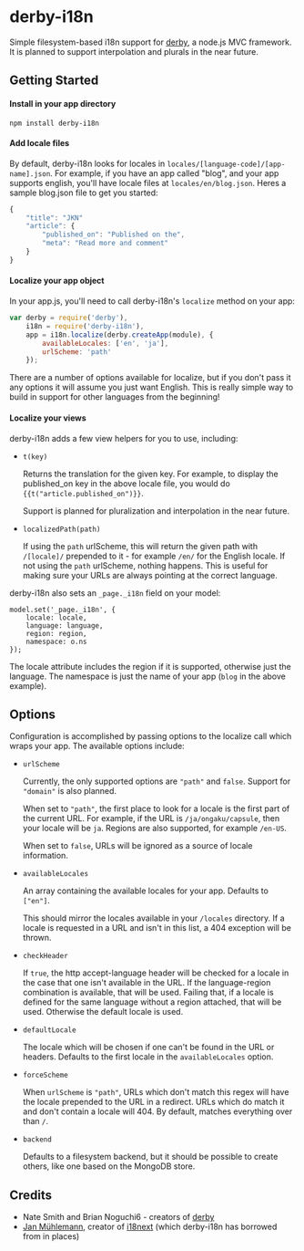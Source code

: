 # derby-i18n

Simple filesystem-based i18n support for [derby](http://derbyjs.com), a node.js MVC framework. It is planned to support interpolation and plurals in the near future.

## Getting Started

#### Install in your app directory

`npm install derby-i18n`

#### Add locale files

By default, derby-i18n looks for locales in `locales/[language-code]/[app-name].json`.
For example, if you have an app called "blog", and your app supports english, you'll
have locale files at `locales/en/blog.json`. Heres a sample blog.json file to get you started:

```javascript
{
	"title": "JKN"
    "article": {
    	"published_on": "Published on the",
    	"meta": "Read more and comment"
    }
}
```

#### Localize your app object

In your app.js, you'll need to call derby-i18n's `localize` method on your app:
	
```javascript
var derby = require('derby'),
	i18n = require('derby-i18n'),
	app = i18n.localize(derby.createApp(module), {
		availableLocales: ['en', 'ja'],
  		urlScheme: 'path'
	});
```

There are a number of options available for localize, but if you don't pass it any
options it will assume you just want English. This is really simple way to build
in support for other languages from the beginning!

#### Localize your views

derby-i18n adds a few view helpers for you to use, including:

- 	`t(key)`

	Returns the translation for the given key. For example, to display the published_on
	key in the above locale file, you would do `{{t("article.published_on")}}`.

	Support is planned for pluralization and interpolation in the near future.

-   `localizedPath(path)`

	If using the `path` urlScheme, this will return the given path with `/[locale]/` prepended to it - for example `/en/` for the English locale. If not using the `path` urlScheme, nothing happens. This is useful for making sure your URLs are always pointing at the correct language.

derby-i18n also sets an `_page._i18n` field on your model:

```
model.set('_page._i18n', {
    locale: locale,
    language: language,
    region: region,
    namespace: o.ns
});
```

The locale attribute includes the region if it is supported, otherwise just the language. The namespace is just the name of your app (`blog` in the above example).


## Options

Configuration is accomplished by passing options to the localize call which wraps your app. The available options include:

-   `urlScheme`

	Currently, the only supported options are `"path"` and `false`. Support for `"domain"` is also planned.

	When set to `"path"`, the first place to look for a locale is the first part of the current URL. For example, if the URL is `/ja/ongaku/capsule`, then your locale will be `ja`. Regions are also supported, for example `/en-US`.

	When set to `false`, URLs will be ignored as a source of locale information.

-   `availableLocales`

	An array containing the available locales for your app. Defaults to `["en"]`.

	This should mirror the locales available in your `/locales` directory. If a locale is requested in a URL and isn't in this list, a 404 exception will be thrown.

-   `checkHeader`

	If `true`, the http accept-language header will be checked for a locale in the case that one isn't available in the URL. If the language-region combination is available, that will be used. Failing that, if a locale is defined for the same language without a region attached, that will be used. Otherwise the default locale is used.

-   `defaultLocale`
	
	The locale which will be chosen if one can't be found in the URL or headers. Defaults to the first locale in the `availableLocales` option.

-   `forceScheme`
	
	When `urlScheme` is `"path"`, URLs which don't match this regex will have the locale
	prepended to the URL in a redirect. URLs which do match it and don't contain a locale will 404. By default, matches everything over than `/`.

-   `backend`
	
	Defaults to a filesystem backend, but it should be possible to create others, like one based on the MongoDB store.


Credits
-------

- Nate Smith and Brian Noguchi6 - creators of [derby](http://derbyjs.com)
- [Jan Mühlemann](https://github.com/jamuhl), creator of [i18next](http://i18next.com) (which derby-i18n has borrowed from in places)
